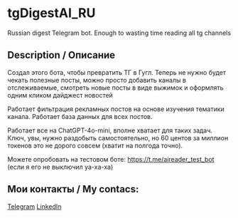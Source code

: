 # tgDigestAI_RU
 Russian digest Telegram bot. Enough to wasting time reading all tg channels


## Description / Описание

Создал этого бота, чтобы превратить ТГ в Гугл.
Теперь не нужно будет чекать полезные посты, можно просто добавить каналы в отслеживаемые,
смотреть новые посты в виде выжимок и оформлять одним кликом дайджест новостей

Работает фильтрация рекламных постов на основе изучения тематики канала. Работает база данных для всех постов.

Работает все на ChatGPT-4o-mini, вполне хватает для таких задач. Ключ, увы, нужно раздобыть самостоятельно,
но 60 центов за миллион токенов это не дорого совсем (хватит на полгода точно).

Можете опробовать на тестовом боте: https://t.me/aireader_test_bot
(если я его не выключил уа-ха-ха)


## Мои контакты / My contacs:

[Telegram](https://t.me/rrkorobov)
[LinkedIn](https://www.linkedin.com/in/rrkorobov)
